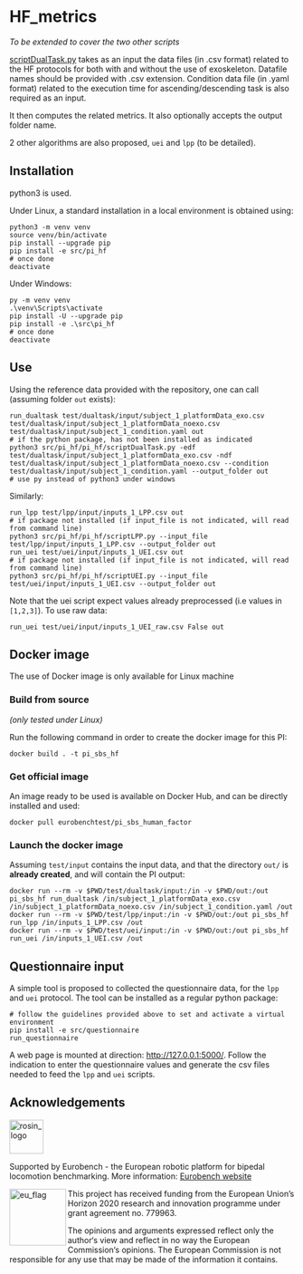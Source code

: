 # HF_metrics

_To be extended to cover the two other scripts_

[scriptDualTask.py](src/pi_hf/scriptDualTask.py) takes as an input the data files (in .csv format) related to the HF protocols for both with and without the use of exoskeleton.
Datafile names should be provided with .csv extension.
Condition data file (in .yaml format) related to the execution time for ascending/descending task is also required as an input.

It then computes the related metrics.
It also optionally accepts the output folder name.

2 other algorithms are also proposed, `uei` and `lpp` (to be detailed).

## Installation

python3 is used.

Under Linux, a standard installation in a local environment is obtained using:

```term
python3 -m venv venv
source venv/bin/activate
pip install --upgrade pip
pip install -e src/pi_hf
# once done
deactivate
```

Under Windows:

```term
py -m venv venv
.\venv\Scripts\activate
pip install -U --upgrade pip
pip install -e .\src\pi_hf
# once done
deactivate
```

## Use

Using the reference data provided with the repository, one can call (assuming folder `out` exists):

```console
run_dualtask test/dualtask/input/subject_1_platformData_exo.csv test/dualtask/input/subject_1_platformData_noexo.csv test/dualtask/input/subject_1_condition.yaml out
# if the python package, has not been installed as indicated
python3 src/pi_hf/pi_hf/scriptDualTask.py -edf test/dualtask/input/subject_1_platformData_exo.csv -ndf test/dualtask/input/subject_1_platformData_noexo.csv --condition test/dualtask/input/subject_1_condition.yaml --output_folder out
# use py instead of python3 under windows
```

Similarly:

```console
run_lpp test/lpp/input/inputs_1_LPP.csv out
# if package not installed (if input_file is not indicated, will read from command line)
python3 src/pi_hf/pi_hf/scriptLPP.py --input_file test/lpp/input/inputs_1_LPP.csv --output_folder out
run_uei test/uei/input/inputs_1_UEI.csv out
# if package not installed (if input_file is not indicated, will read from command line)
python3 src/pi_hf/pi_hf/scriptUEI.py --input_file test/uei/input/inputs_1_UEI.csv --output_folder out
```

Note that the uei script expect values already preprocessed (i.e values in `[1,2,3]`).
To use raw data:

```console
run_uei test/uei/input/inputs_1_UEI_raw.csv False out
```

## Docker image

The use of Docker image is only available for Linux machine
### Build from source

_(only tested under Linux)_

Run the following command in order to create the docker image for this PI:

```console
docker build . -t pi_sbs_hf
```

### Get official image

An image ready to be used is available on Docker Hub, and can be directly installed and used:

```console
docker pull eurobenchtest/pi_sbs_human_factor
```

### Launch the docker image

Assuming `test/input` contains the input data, and that the directory `out/` is **already created**, and will contain the PI output:

```shell
docker run --rm -v $PWD/test/dualtask/input:/in -v $PWD/out:/out pi_sbs_hf run_dualtask /in/subject_1_platformData_exo.csv /in/subject_1_platformData_noexo.csv /in/subject_1_condition.yaml /out
docker run --rm -v $PWD/test/lpp/input:/in -v $PWD/out:/out pi_sbs_hf run_lpp /in/inputs_1_LPP.csv /out
docker run --rm -v $PWD/test/uei/input:/in -v $PWD/out:/out pi_sbs_hf run_uei /in/inputs_1_UEI.csv /out
```

## Questionnaire input

A simple tool is proposed to collected the questionnaire data, for the `lpp` and `uei` protocol.
The tool can be installed as a regular python package:

```term
# follow the guidelines provided above to set and activate a virtual environment
pip install -e src/questionnaire
run_questionnaire
```

A web page is mounted at direction: http://127.0.0.1:5000/.
Follow the indication to enter the questionnaire values and generate the csv files needed to feed the `lpp` and `uei` scripts.

## Acknowledgements

<a href="http://eurobench2020.eu">
  <img src="http://eurobench2020.eu/wp-content/uploads/2018/06/cropped-logoweb.png"
       alt="rosin_logo" height="60" >
</a>

Supported by Eurobench - the European robotic platform for bipedal locomotion benchmarking.
More information: [Eurobench website][eurobench_website]

<img src="http://eurobench2020.eu/wp-content/uploads/2018/02/euflag.png"
     alt="eu_flag" width="100" align="left" >

This project has received funding from the European Union’s Horizon 2020
research and innovation programme under grant agreement no. 779963.

The opinions and arguments expressed reflect only the author‘s view and
reflect in no way the European Commission‘s opinions.
The European Commission is not responsible for any use that may be made
of the information it contains.

[eurobench_logo]: http://eurobench2020.eu/wp-content/uploads/2018/06/cropped-logoweb.png
[eurobench_website]: http://eurobench2020.eu "Go to website"
